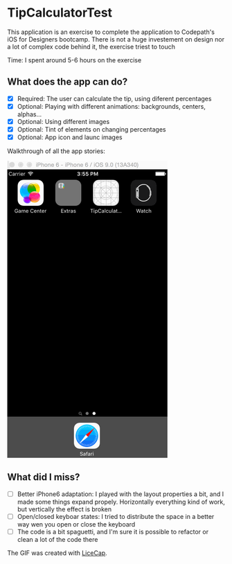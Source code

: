 # TipCalculatorTest

This application is an exercise to complete the application to Codepath's iOS for Designers bootcamp. There is not a huge investement on design nor a lot of complex code behind it, the exercise triest to touch

Time: I spent around 5-6 hours on the exercise

## What does the app can do?

* [x] Required: The user can calculate the tip, using diferent percentages 
* [x] Optional: Playing with different animations: backgrounds, centers, alphas...
* [x] Optional: Using different images
* [x] Optional: Tint of elements on changing percentages
* [x] Optional: App icon and launc images

Walkthrough of all the app stories:

![Video Walkthrough](TipCalculatorGyanLICEcap.gif)

## What did I miss?

* [ ] Better iPhone6 adaptation: I played with the layout properties a bit, and I made some things expand propely. Horizontally everything kind of work, but vertically the effect is broken
* [ ] Open/closed keyboar states: I tried to distribute the space in a better way wen you open or close the keyboard
* [ ] The code is a bit spaguetti, and I'm sure it is possible to refactor or clean a lot of the code there
 
The GIF was created with [LiceCap](http://www.cockos.com/licecap/).
